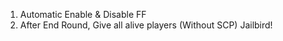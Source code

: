 1. Automatic Enable & Disable FF
2. After End Round, Give all alive players (Without SCP) Jailbird!
